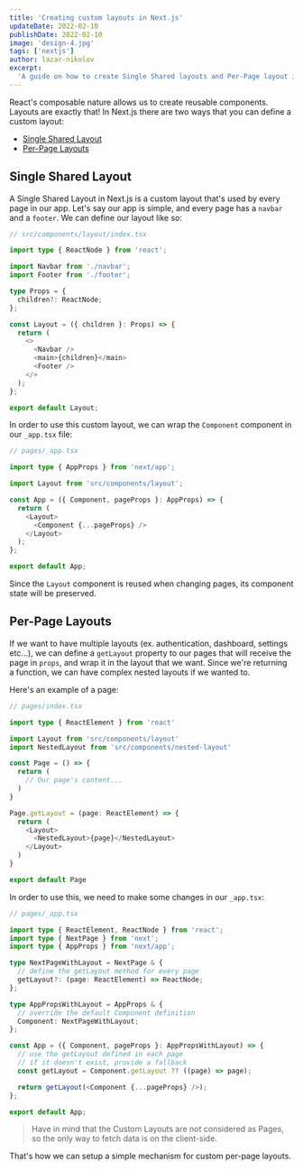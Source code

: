 ```yaml
---
title: 'Creating custom layouts in Next.js'
updateDate: 2022-02-10
publishDate: 2022-02-10
image: 'design-4.jpg'
tags: ['nextjs']
author: lazar-nikolov
excerpt:
  'A guide on how to create Single Shared layouts and Per-Page layout in Next.js'
---
```


React's composable nature allows us to create reusable components. Layouts are
exactly that! In Next.js there are two ways that you can define a custom layout:

- [Single Shared Layout](#single-shared-layout)
- [Per-Page Layouts](#per-page-layouts)

## Single Shared Layout

A Single Shared Layout in Next.js is a custom layout that's used by every page
in our app. Let's say our app is simple, and every page has a `navbar` and a
`footer`. We can define our layout like so:

```typescript
// src/components/layout/index.tsx

import type { ReactNode } from 'react';

import Navbar from './navbar';
import Footer from './footer';

type Props = {
  children?: ReactNode;
};

const Layout = ({ children }: Props) => {
  return (
    <>
      <Navbar />
      <main>{children}</main>
      <Footer />
    </>
  );
};

export default Layout;
```

In order to use this custom layout, we can wrap the `Component` component in our
`_app.tsx` file:

```typescript
// pages/_app.tsx

import type { AppProps } from 'next/app';

import Layout from 'src/components/layout';

const App = ({ Component, pageProps }: AppProps) => {
  return (
    <Layout>
      <Component {...pageProps} />
    </Layout>
  );
};

export default App;
```

Since the `Layout` component is reused when changing pages, its component state
will be preserved.

## Per-Page Layouts

If we want to have multiple layouts (ex. authentication, dashboard, settings
etc...), we can define a `getLayout` property to our pages that will receive the
page in `props`, and wrap it in the layout that we want. Since we're returning a
function, we can have complex nested layouts if we wanted to.

Here's an example of a page:

```typescript
// pages/index.tsx

import type { ReactElement } from 'react'

import Layout from 'src/components/layout'
import NestedLayout from 'src/components/nested-layout'

const Page = () => {
  return (
    // Our page's content...
  )
}

Page.getLayout = (page: ReactElement) => {
  return (
    <Layout>
      <NestedLayout>{page}</NestedLayout>
    </Layout>
  )
}

export default Page
```

In order to use this, we need to make some changes in our `_app.tsx`:

```typescript
// pages/_app.tsx

import type { ReactElement, ReactNode } from 'react';
import type { NextPage } from 'next';
import type { AppProps } from 'next/app';

type NextPageWithLayout = NextPage & {
  // define the getLayout method for every page
  getLayout?: (page: ReactElement) => ReactNode;
};

type AppPropsWithLayout = AppProps & {
  // override the default Component definition
  Component: NextPageWithLayout;
};

const App = ({ Component, pageProps }: AppPropsWithLayout) => {
  // use the getLayout defined in each page
  // if it doesn't exist, provide a fallback
  const getLayout = Component.getLayout ?? ((page) => page);

  return getLayout(<Component {...pageProps} />);
};

export default App;
```

> Have in mind that the Custom Layouts are not considered as Pages, so the only
> way to fetch data is on the client-side.

That's how we can setup a simple mechanism for custom per-page layouts.

